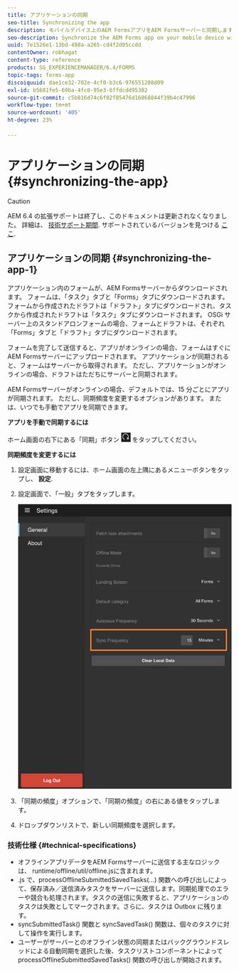 ```yaml
---
title: アプリケーションの同期
seo-title: Synchronizing the app
description: モバイルデバイス上のAEM FormsアプリをAEM Formsサーバーと同期します。
seo-description: Synchronize the AEM Forms app on your mobile device with the AEM Forms server.
uuid: 7e1526e1-13bd-498a-a265-cd4f2d05ccdd
contentOwner: robhagat
content-type: reference
products: SG_EXPERIENCEMANAGER/6.4/FORMS
topic-tags: forms-app
discoiquuid: dae1ce32-702e-4cf0-b3c6-976551208d09
exl-id: b5681fe5-69ba-4fc0-95e3-6ffdcdd95382
source-git-commit: c5b816d74c6f02f85476d16868844f39b4c47996
workflow-type: tm+mt
source-wordcount: '405'
ht-degree: 23%

---
```


# アプリケーションの同期 {#synchronizing-the-app}

>[!CAUTION]
>
>AEM 6.4 の拡張サポートは終了し、このドキュメントは更新されなくなりました。 詳細は、 [技術サポート期間](https://helpx.adobe.com/jp/support/programs/eol-matrix.html). サポートされているバージョンを見つける [ここ](https://experienceleague.adobe.com/docs/?lang=ja).

## アプリケーションの同期 {#synchronizing-the-app-1}

アプリケーション内のフォームが、AEM Formsサーバーからダウンロードされます。 フォームは、「タスク」タブと「Forms」タブにダウンロードされます。 フォームから作成されたドラフトは「ドラフト」タブにダウンロードされ、タスクから作成されたドラフトは「タスク」タブにダウンロードされます。 OSGi サーバー上のスタンドアロンフォームの場合、フォームとドラフトは、それぞれ「Forms」タブと「ドラフト」タブにダウンロードされます。

フォームを完了して送信すると、アプリがオンラインの場合、フォームはすぐにAEM Formsサーバーにアップロードされます。 アプリケーションが同期されると、フォームはサーバーから取得されます。 ただし、アプリケーションがオンラインの場合、ドラフトはただちにサーバーと同期されます。

AEM Formsサーバーがオンラインの場合、デフォルトでは、15 分ごとにアプリが同期されます。 ただし、同期頻度を変更するオプションがあります。 または、いつでも手動でアプリを同期できます。

**アプリを手動で同期するには**

ホーム画面の右下にある「同期」ボタン ![sync-app](assets/sync-app.png) をタップしてください。

**同期頻度を変更するには**

1. 設定画面に移動するには、ホーム画面の左上隅にあるメニューボタンをタップし、 **設定**.
1. 設定画面で、「一般」タブをタップします。

   ![一般設定ウィンドウの「同期の頻度」設定](assets/gen-settings-1.png)

1. 「同期の頻度」オプションで、「同期の頻度」の右にある値をタップします。
1. ドロップダウンリストで、新しい同期頻度を選択します。

### 技術仕様 {#technical-specifications}

* オフラインアプリデータをAEM Formsサーバーに送信する主なロジックは、 runtime/offline/util/offline.jsに含まれます。
* .js で、processOfflineSubmittedSavedTasks(...) 関数への呼び出しによって、保存済み／送信済みタスクをサーバーに送信します。同期処理でのエラーや競合も処理されます。タスクの送信に失敗すると、アプリケーションのタスクは失敗としてマークされます。さらに、タスクは Outbox に残ります。
* syncSubmittedTask() 関数と syncSavedTask() 関数は、個々のタスクに対して操作を実行します。
* ユーザーがサーバーとのオフライン状態の同期またはバックグラウンドスレッドによる自動同期を選択した後、タスクリストコンポーネントによって processOfflineSubmittedSavedTasks() 関数の呼び出しが開始されます。
